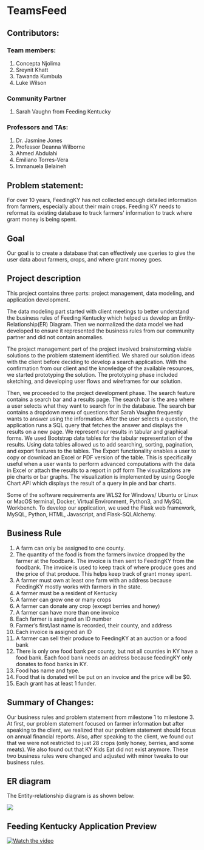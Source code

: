 # TeamsFeed

## Contributors:  

### Team members:  

1. Concepta Njolima  
2. Sreynit Khatt  
3. Tawanda Kumbula  
4. Luke Wilson  

### Community Partner
1. Sarah Vaughn from Feeding Kentucky 

### Professors and TAs:

1. Dr. Jasmine Jones  
2. Professor Deanna Wilborne  
3. Ahmed Abdulahi  
4. Emiliano Torres-Vera  
5. Immanuela Belaineh  

## Problem statement:  
For over 10 years, FeedingKY has not collected enough detailed information from farmers, especially about their main crops. Feeding KY needs to reformat its existing database to track farmers' information to track where grant money is being spent.


## Goal
Our goal is to create a database that can effectively use queries to give the user data about farmers, crops, and where grant money goes.


## Project description
This project contains three parts: project management, data modeling, and application development. 

The data modeling part started with client meetings to better understand the business rules of Feeding Kentucky which helped us develop an Entity-Relationship(ER) Diagram. Then we normalized the data model we had developed to ensure it represented the business rules from our community partner and did not contain anomalies.

The project management part of the project involved brainstorming viable solutions to the problem statement identified. We shared our solution ideas with the client before deciding to develop a search application. With the confirmation from our client and the knowledge of the available resources, we started prototyping the solution. The prototyping phase included sketching, and developing user flows and wireframes for our solution.

Then, we proceeded to the project development phase. The search feature contains a search bar and a results page. The search bar is the area where a user selects what they want to search for in the database. The search bar contains a dropdown menu of questions that Sarah Vaughn frequently wants to answer using the information. After the user selects a question, the application runs a SQL query that fetches the answer and displays the results on a new page. We represent our results in tabular and graphical forms. We used Bootstrap data tables for the tabular representation of the results. Using data tables allowed us to add searching, sorting, pagination, and export features to the tables. The Export functionality enables a user to copy or download an Excel or PDF version of the table. This is specifically useful when a user wants to perform advanced computations with the data in Excel or attach the results to a report in pdf form The visualizations are pie charts or bar graphs. The visualization is implemented by using Google Chart API which displays the result of a query in pie and bar charts. 

Some of the software requirements are WLS2 for Windows/ Ubuntu or Linux or MacOS terminal, Docker, Virtual Environment, Python3, and MySQL Workbench. To develop our application, we used the Flask web framework, MySQL, Python, HTML, Javascript, and Flask-SQLAlchemy. 

## Business Rule 
1. A farm can only be assigned to one county. 
2. The quantity of the food is from the farmers invoice dropped by the farmer at the foodbank. The invoice is then sent to FeedingKY from the foodbank. The invoice is used to keep track of where produce goes and the price of that produce. This helps keep track of grant money spent.  
3. A farmer must own at least one farm with an address because FeedingKY mostly works with farmers in the state.  
4. A farmer must be a resident of Kentucky
5. A farmer can grow one or many crops
6. A farmer can donate any crop (except berries and honey)
7. A farmer can have more than one invoice
8. Each farmer is assigned an ID number 
9. Farmer’s first/last name is recorded, their county, and address
10. Each invoice is assigned an ID
11. A farmer can sell their produce to FeedingKY at an auction or a food bank
12. There is only one food bank per county, but not all counties in KY have a food bank. Each food bank needs an address because feedingKY only donates to food banks in KY.  
13. Food has name and type.
14. Food that is donated will be put on an invoice and the price will be $0.
15. Each grant has at least 1 funder.

## Summary of Changes:  
Our business rules and problem statement from milestone 1 to milestone 3. At first, our problem statement focused on farmer information but after speaking 
to the client, we realized that our problem statement should focus on annual financial reports. Also, after speaking to the client, we found out that
we were not restricted to just 28 crops (only honey, berries, and some meats). We also found out that KY Kids Eat did not exist anymore. These two business
rules were changed and adjusted with minor tweaks to our business rules.

## ER diagram
The Entity-relationship diagram is as shown below:

<image src="https://github.com/sreynit02/TeamsFeed/blob/main/Updated_ERD_FeedingKY.png">
  
## Feeding Kentucky Application Preview
  [![Watch the video](https://img.youtube.com/vi/5l12pmdiiEY/0.jpg)](https://youtu.be/5l12pmdiiEY)
